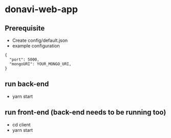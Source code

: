 # donavi-web-app

## Prerequisite

- Create config/default.json
- example configuration

```
{
  "port": 5000,
  "mongoURI": YOUR_MONGO_URI,
}
```


## run back-end
- yarn start

## run front-end (back-end needs to be running too)
- cd client
- yarn start